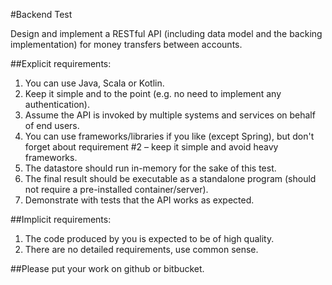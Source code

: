 #Backend Test

Design and implement a RESTful API (including data model and the backing implementation)
for money transfers between accounts.

##Explicit requirements:
1. You can use Java, Scala or Kotlin.
2. Keep it simple and to the point (e.g. no need to implement any authentication).
3. Assume the API is invoked by multiple systems and services on behalf of end users.
4. You can use frameworks/libraries if you like (except Spring), but don't forget about
requirement #2 – keep it simple and avoid heavy frameworks.
5. The datastore should run in-memory for the sake of this test.
6. The final result should be executable as a standalone program (should not require
a pre-installed container/server).
7. Demonstrate with tests that the API works as expected.

##Implicit requirements:
1. The code produced by you is expected to be of high quality.
2. There are no detailed requirements, use common sense.

##Please put your work on github or bitbucket.